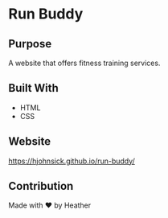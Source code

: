 # Run Buddy

## Purpose
A website that offers fitness training services.

## Built With
* HTML
* CSS

## Website
https://hjohnsick.github.io/run-buddy/

## Contribution
Made with ❤️ by Heather
